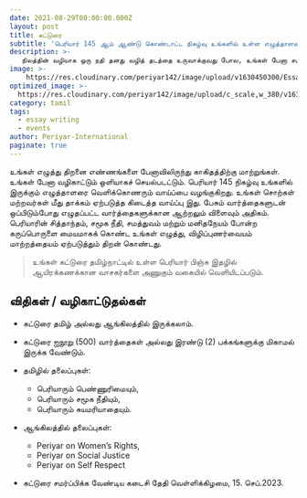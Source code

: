 ```yaml
---
date: 2021-08-29T00:00:00.000Z
layout: post
title: கட்டுரை
subtitle: 'பெரியார் 145 ஆம் ஆண்டு கொண்டாட்ட நிகழ்வு உங்களில் உள்ள எழுத்தாளரை வெளிக்கொணர உங்களை ஊக்குவிக்கிறது'
description: >-
   நிலத்தின் வழியாக ஒரு நதி தனது வழித் தடத்தை உருவாக்குவது போல, உங்கள் பேனா சமத்துவ எண்ணங்களை காகிதத்தில் வடிகட்டும்.
image: >-
    https://res.cloudinary.com/periyar142/image/upload/v1630450300/EssayWriting_upbjln.jpg
optimized_image: >-
  https://res.cloudinary.com/periyar142/image/upload/c_scale,w_380/v1630450300/EssayWriting_upbjln.jpg
category: tamil
tags:
  - essay writing
  - events
author: Periyar-International
paginate: true
---
```


உங்கள் எழுத்து திறனை எண்ணங்களை பேனாவிலிருந்து காகிதத்திற்கு மாற்றுங்கள். உங்கள் பேனா வழிகாட்டும் ஒளியாகச் செயல்படட்டும். பெரியார் 145 நிகழ்வு உங்களில் இருக்கும் எழுத்தாளரை வெளிக்கொணரும் வாய்ப்பை வழங்குகிறது. உங்கள் சொற்கள் மற்றவர்கள் மீது தாக்கம் ஏற்படுத்த கிடைத்த வாய்ப்பு இது. பேசும் வார்த்தைகளுடன் ஒப்பிடும்போது எழுதப்பட்ட வார்த்தைகளுக்கான ஆற்றலும் விளைவும் அதிகம். பெரியாரின் சித்தாந்தம், சமூக நீதி, சமத்துவம் மற்றும் மனிதநேயம் போன்ற கருப்பொருளை மையமாகக் கொண்ட உங்கள் எழுத்து, விழிப்புணர்வையம் மாற்றத்தையம் ஏற்படுத்தும் திறன் கொண்டது.

> உங்கள் கட்டுரை தமிழ்நாட்டில் உள்ள பெரியார் பிஞ்சு இதழில் ஆயிரக்கணக்கான வாசகர்களை அணுகும் வகையில் வெளியிடப்படும்.

## விதிகள் / வழிகாட்டுதல்கள்

 - கட்டுரை தமிழ் அல்லது ஆங்கிலத்தில் இருக்கலாம். 
 - கட்டுரை ஐநூறு (500) வார்த்தைகள் அல்லது இரண்டு (2) பக்கங்களுக்கு மிகாமல் இருக்க வேண்டும். 
 - தமிழில் தலைப்புகள்:
	 - பெரியாரும் பெண்ணுரிமையும், 
	 - பெரியாரும் சமூக நீதியும், 
	 - பெரியாரும் சுயமரியாதையும்.

 - ஆங்கிலத்தில் தலைப்புகள்: 
	 - Periyar on Women’s Rights, 
    - Periyar on Social Justice
    - Periyar on Self Respect
 -   கட்டுரை சமர்ப்பிக்க வேண்டிய கடைசி தேதி வெள்ளிக்கிழமை, 15. செப்.2023.
   
 

